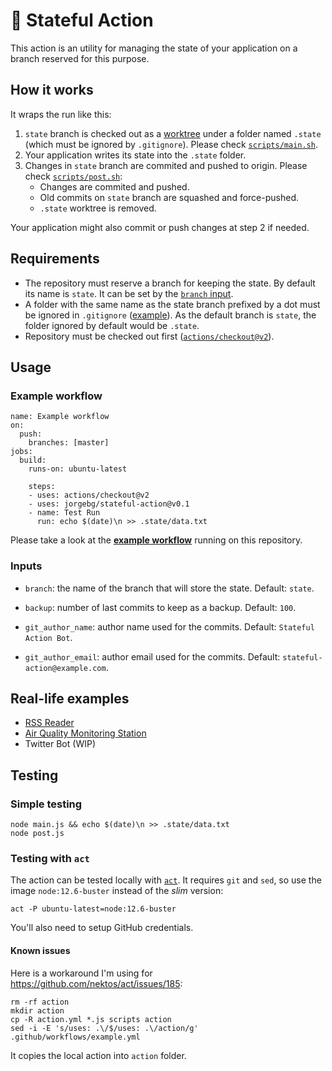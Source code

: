 # 💾 Stateful Action

This action is an utility for managing the state of your application on a branch reserved for this purpose.

## How it works

It wraps the run like this:

1. `state` branch is checked out as a [worktree](https://git-scm.com/docs/git-worktree) under a folder named `.state` (which must be ignored by `.gitignore`). Please check [`scripts/main.sh`](scripts/main.sh).
2. Your application writes its state into the `.state` folder.
3. Changes in `state` branch are commited and pushed to origin. Please check [`scripts/post.sh`](scripts/post.sh):
    * Changes are commited and pushed.
    * Old commits on `state` branch are squashed and force-pushed.
    * `.state` worktree is removed.



Your application might also commit or push changes at step 2 if needed.


## Requirements

- The repository must reserve a branch for keeping the state. By default its name is `state`. It can be set by the [`branch` input](action.yml).
- A folder with the same name as the state branch prefixed by a dot must be ignored in `.gitignore` ([example](.gitignore)). As the default branch is `state`, the folder ignored by default would be `.state`.
- Repository must be checked out first ([`actions/checkout@v2`](github.com/actions/checkout)).

## Usage

### Example workflow

```
name: Example workflow
on:
  push:
    branches: [master]
jobs:
  build:
    runs-on: ubuntu-latest

    steps:
    - uses: actions/checkout@v2
    - uses: jorgebg/stateful-action@v0.1
    - name: Test Run
      run: echo $(date)\n >> .state/data.txt
```
Please take a look at the **[example workflow](.github/workflows/example.yml)** running on this repository.


### Inputs

- `branch`: the name of the branch that will store the state. Default: `state`.
- `backup`: number of last commits to keep as a backup. Default: `100`.

- `git_author_name`: author name used for the commits. Default: `Stateful Action Bot`.
- `git_author_email`: author email used for the commits. Default: `stateful-action@example.com`.


## Real-life examples

- [RSS Reader](https://github.com/jorgebg/reader)
- [Air Quality Monitoring Station](https://github.com/jorgebg/airquality)
- Twitter Bot (WIP)


## Testing

### Simple testing

```
node main.js && echo $(date)\n >> .state/data.txt
node post.js
```

### Testing with `act`

The action can be tested locally with [`act`](https://github.com/nektos/act). It requires `git` and `sed`, so use the image `node:12.6-buster` instead of the _slim_ version:

```
act -P ubuntu-latest=node:12.6-buster
```

You'll also need to setup GitHub credentials.

#### Known issues

Here is a workaround I'm using for https://github.com/nektos/act/issues/185:

```
rm -rf action
mkdir action
cp -R action.yml *.js scripts action
sed -i -E 's/uses: .\/$/uses: .\/action/g' .github/workflows/example.yml
```

It copies the local action into `action` folder.

